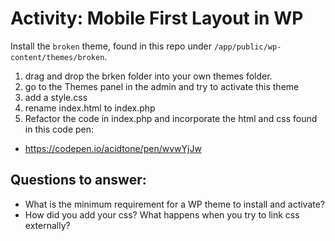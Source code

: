 # Activity: Mobile First Layout in WP
Install the `broken` theme, found in this repo under `/app/public/wp-content/themes/broken`.
1. drag and drop the brken folder into your own themes folder.
2. go to the Themes panel in the admin and try to activate this theme
3. add a style.css
4. rename index.html to index.php
5. Refactor the code in index.php and incorporate the html and css found in this code pen:
  - https://codepen.io/acidtone/pen/wvwYjJw

## Questions to answer:
- What is the minimum requirement for a WP theme to install and activate?
- How did you add your css? What happens when you try to link css externally?